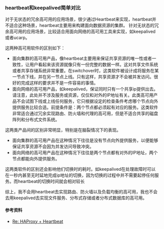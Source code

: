 ### heartbeat和keepalived简单对比

对于无状态的冗余高可用的应用场景，很少通过Heartbeat来实现，heartbeat并不适合这种场景，heartbeat主要用来构建面向数据资源的集群。
针对无状态的冗余高可用的应用场景，比较适合用面向网络的高可用工具来实现，如keepalived或者ucarp。

这两种高可用软件的区别如下：
* 面向集群的高可用产品，像heartbeat主要用来保证共享资源的唯一性或者一致性，让用户看起来该资源就像只有一份完整的数据一样。这对共享文件系统或者共享存储系统非常重要。在switchover时，这类软件被设计成将服务在某一节点下线，并在另一节点上线。只有这样，共享资源才不会被并发访问。很好的完成这样的要求并不是一件容易的事情。
* 面向网络的高可用产品，如keepalived，保证同时只有一个共享ip提供出去。请注意，此处并不涉及服务或资源，仅仅和对外的IP地址有关。此类高可用产品不会试图下线或上线任何服务，它只根据设定的检查条件考虑哪个节点向外提供服务比较合适。前提条件是：两个节点都必须起有对应的服务。这类软件非常适合通过冗余实现路由、防火墙和代理的高可用，但是不适合共享的磁盘阵列和分布式文件系统。

这两类产品间的区别非常明显，特别是在脑裂情况下的表现。
* 面向集群的高可用产品在这种情况下往往是没有节点向外提供服务，以便能够保证共享资源不会因为并发访问导致冲突。
* 面向网络的高可用产品在这种情况下往往是两个节点都有对外的IP地址，两个节点都能向外提供服务。

这两类软件的区别还会影响他们切换时的耗时。如keepalived在处理故障时可以在一秒内甚至无时延地完成ip地址的切换，因为切换的过程中并不需要起停任何服务。而heartbeat的切换时间就会相对较长

综上，我不会用heartbeat去实现路由、防火墙以及负载均衡的高可用，我也不会去用keepalived去实现文件服务、分布式存储或者分布式数据库的高可用。


        
####   参考资料
* [Re: HAProxy + Heartbeat](http://www.formilux.org/archives/haproxy/1003/3259.html)

